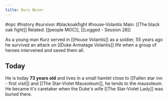 ---title: Kurz Beier---
#npc #history #survivor #blackoakfight #house-Volantis 
Main: [[The black oak fight]]
Related: [[people MOC]], [[Logged -  Session 28]]

As a young man Kurz served in [[House Volantis]] as a soldier, 55 years ago he survived an attack on [[Duke Armatage Volantis]] life when a group of heroes intervened and saved them all.
## Today
He is today **73 years old** and lives in a small hamlet close to [[Fallen star inn - first visit]] and [[The Star-Violet Mausoleum]], he tends to the mausoleum. He became it's caretaker when the Duke's wife [[The Star-Violet Lady]] was buried there.
